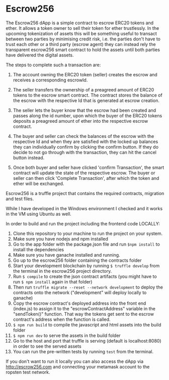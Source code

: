 <!-- README.md that explains your project
○  	What does your project do?
○  	How to set it up
■  	Run a local development server -->

# Escrow256

The Escrow256 dApp is a simple contract to escrow ERC20 tokens and ether. It allows a token owner to sell their token for ether trustlessly. In the upcoming tokenization of assets this will be something useful to transact between two parties by minimising credit risk, i.e. the parties don't have to trust each other or a third party (escrow agent) they can instead rely the transparent escrow256 smart contract to hold the assets until both parties have delivered the digital assets.

 The steps to complete such a transaction are:

1. The account owning the ERC20 token (seller) creates the escrow and receives a corresponding escrowId.

2. The seller transfers the ownership of a preagreed amount of ERC20 tokens to the escrow smart contract. The contract stores the balance of the escrow with the respective Id that is generated at escrow creation.

3. The seller lets the buyer know that the escrow had been created and passes along the id number, upon which the buyer of the ERC20 tokens deposits a preagreed amount of ether into the respective escrow contract.

4. The buyer and seller can check the balances of the escrow with the respective Id and when they are satisfied with the locked up balances they can individually confirm by clicking the confirm button. If they do decide to not go through with the transaction, they can hit the cancel button instead.

5. Once both buyer and seller have clicked 'confirm Transaction', the smart contract will update the state of the respective escrow. The buyer or seller can then click 'Complete Transaction', after which the token and ether will be exchanged.

Escrow256 is a truffle project that contains the required contracts, migration and test files.

While I have developed in the Windows environment I checked and it works in the VM using Ubuntu as well.

In order to build and run the project including the frontend code LOCALLY:

1. Clone this repository to your machine to run the project on your system.
2. Make sure you have nodejs and npm installed
3. Go to the app folder with the package.json file and run `$npm install` to install the dependencies
4. Make sure you have ganache installed and running. 
5. Go up to the escrow256 folder containing the contracts folder
6. Start your development blockchain by running `$ truffle develop` from the terminal in the escrow256 project directory.
7. Run `$ compile` to create the json contract artifacts (you might have to run `$ npm install` again in that folder)
8. Then run `truffle migrate --reset --network development` to deploy the contracts onto the network ("development" will deploy locally to ganache)
9. Copy the escrow contract's deployed address into the front end (index.js) to assign it to the "escrowContractAddress" variable in the "sendToken()" function. That way the tokens get sent to the escrow contract's address when the function is called.
10. `$ npm run build` to compile the javascript and html assets into the build folder
11. `$ npm run dev` to serve the assets in the build folder
12. Go to the host and port that truffle is serving (default is localhost:8080) in order to see the served assets
13. You can run the pre-written tests by running `test` from the terminal.

If you don't want to run it locally you can also access the dApp via http://escrow256.com and connecting your metamask account to the ropsten test network.
